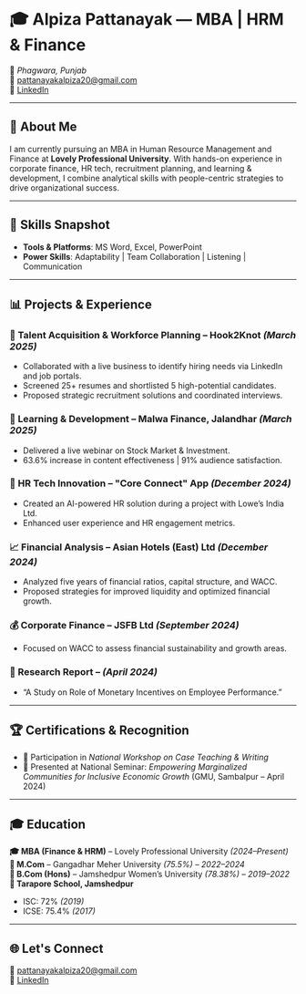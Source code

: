 # 🎓 Alpiza Pattanayak — MBA | HRM & Finance

📍 *Phagwara, Punjab*  
📧 [pattanayakalpiza20@gmail.com](mailto:pattanayakalpiza20@gmail.com)  
🔗 [LinkedIn](https://linkedin.com/in/alpiza-pattanayak)

---

## 🌟 About Me

I am currently pursuing an MBA in Human Resource Management and Finance at **Lovely Professional University**. With hands-on experience in corporate finance, HR tech, recruitment planning, and learning & development, I combine analytical skills with people-centric strategies to drive organizational success.

---

## 💼 Skills Snapshot

- **Tools & Platforms**: MS Word, Excel, PowerPoint  
- **Power Skills**: Adaptability | Team Collaboration | Listening | Communication

---

## 📊 Projects & Experience

### 🚀 Talent Acquisition & Workforce Planning – Hook2Knot *(March 2025)*
- Collaborated with a live business to identify hiring needs via LinkedIn and job portals.
- Screened 25+ resumes and shortlisted 5 high-potential candidates.
- Proposed strategic recruitment solutions and coordinated interviews.

### 🧠 Learning & Development – Malwa Finance, Jalandhar *(March 2025)*
- Delivered a live webinar on Stock Market & Investment.
- 63.6% increase in content effectiveness | 91% audience satisfaction.

### 🤖 HR Tech Innovation – "Core Connect" App *(December 2024)*
- Created an AI-powered HR solution during a project with Lowe’s India Ltd.
- Enhanced user experience and HR engagement metrics.

### 📈 Financial Analysis – Asian Hotels (East) Ltd *(December 2024)*
- Analyzed five years of financial ratios, capital structure, and WACC.
- Proposed strategies for improved liquidity and optimized financial growth.

### 💰 Corporate Finance – JSFB Ltd *(September 2024)*
- Focused on WACC to assess financial sustainability and growth areas.

### 📝 Research Report – *(April 2024)*
- “A Study on Role of Monetary Incentives on Employee Performance.”

---

## 🏆 Certifications & Recognition

- 📄 Participation in *National Workshop on Case Teaching & Writing*
- 🧾 Presented at National Seminar: *Empowering Marginalized Communities for Inclusive Economic Growth* (GMU, Sambalpur – April 2024)

---

## 🎓 Education

**🎓 MBA (Finance & HRM)** – Lovely Professional University *(2024–Present)*  
**📘 M.Com** – Gangadhar Meher University *(75.5%) – 2022–2024*  
**📙 B.Com (Hons)** – Jamshedpur Women’s University *(78.38%) – 2019–2022*  
**🏫 Tarapore School, Jamshedpur**  
- ISC: 72% *(2019)*  
- ICSE: 75.4% *(2017)*

---

## 🌐 Let's Connect

📧 [pattanayakalpiza20@gmail.com](mailto:pattanayakalpiza20@gmail.com)  
🔗 [LinkedIn](https://linkedin.com/in/alpiza-pattanayak)

